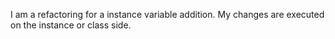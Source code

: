 I am a refactoring for a instance  variable addition. My changes are executed on the instance or class side.